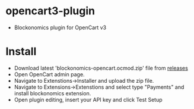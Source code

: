 # opencart3-plugin
  * Blockonomics plugin for OpenCart v3
# Install 
  * Download latest 'blockonomics-opencart.ocmod.zip' file from [releases](https://github.com/blockonomics/opencart3-plugin/releases)
  * Open OpenCart admin page.
  * Navigate to Extenstions->Installer and upload the zip file.
  * Navigate to Extensions->Extenstions and select type "Payments" and install blockonomics extension.
  * Open plugin editing, insert your API key and click Test Setup
